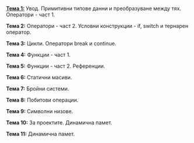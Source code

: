 [**Тема 1:**]([IntroductionToProgramming/tree/main/Pract01](https://github.com/ElenaGinkova/IntroductionToProgramming/tree/main/Pract01)) Увод. Примитивни типове данни и преобразуване между тях. Оператори - част 1.

**Тема 2:** Оператори - част 2. Условни конструкции - if, switch и тернарен оператор.

**Тема 3:** Цикли. Оператори break и continue.

**Тема 4:** Функции - част 1.

**Тема 5:** Функции - част 2. Референции.

**Тема 6:** Статични масиви.

**Тема 7:** Бройни системи.

**Тема 8:** Побитови операции.

**Тема 9:** Символни низове.

**Тема 10:** За проектите. Динамична памет. 

**Тема 11:** Динамична памет.
